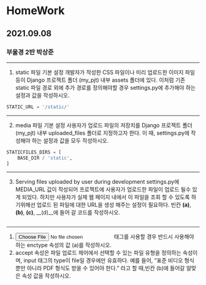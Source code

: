 

# HomeWork

## 2021.09.08

### 부울경 2반 박상준
---

1.	static 파일 기본 설정
   개발자가 작성한 CSS 파일이나 미리 업로드한 이미지 파일 등이 Django 프로젝트 폴더
   (my_pjt) 내부 assets 폴더에 있다. 이처럼 기존 static 파일 경로 외에 추가 경로를 정의해야할 경우 settings.py에 추가해야 하는 설정과 값을 작성하시오.

```python
STATIC_URL = '/static/'
```
---
2. media 파일 기본 설정
사용자가 업로드 파일의 저장치를 Django 프로젝트 폴더(my_pjt) 내부 uploaded_files 폴더로 지정하고자 한다. 이 때, settings.py에 작성해야 하는 설정과 값을 모두 작성하시오.


``` python
STATICFILES_DIRS = [
    BASE_DIR / 'static',
]
```

---

3. Serving files uploaded by user during development
settings.py에 MEDIA_URL 값이 작성되어 프로젝트에 사용자가 업로드한 파일이 업로드 될수 있게 되었다. 하지만 사용자가 실제 웹 페이지 내에서 이 파일을 조회 할 수 있도록 하기위해선 업로드 된 파일에 대한 URL을 생성 해주는 설정이 필요하다.
빈칸 __(a)__, __(b)__, __(c)__, __(d)__에 들어 갈 코드를 작성하시오.


```python

```
---
1. <input type="file"> 태그를 사용할 경우 반드시 사용해야 하는 enctype 속성의 값 (a)를 작성하시오.
2.	accept 속성은 파일 업로드 제어에서 선택할 수 있는 파일 유형을 정의하는 속성이며, input 태그의 type이 file일 경우에만 유효하다.
예를 들어, “표준 비디오 형식 뿐만 아니라 PDF 형식도 받을 수 있어야 한다.” 라고 할 때,빈칸 (b)에 들어갈 알맞은 속성 값을 작성하시오.


``` python

```
